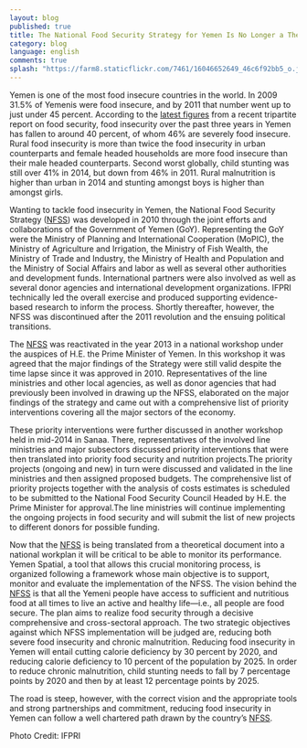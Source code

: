 ```yaml
---
layout: blog
published: true
title: The National Food Security Strategy for Yemen Is No Longer a Theoretical Document
category: blog
language: english
comments: true
splash: "https://farm8.staticflickr.com/7461/16046652649_46c6f92bb5_o.jpg"
---
```


Yemen is one of the most food insecure countries in the world. In 2009 31.5% of Yemenis were food insecure, and by 2011 that number went up to just under 45 percent. According to the [latest figures](http://documents.wfp.org/stellent/groups/public/documents/ena/wfp269771.pdf) from a recent tripartite report on food security, food insecurity over the past three years in Yemen has fallen to around 40 percent, of whom 46% are severely food insecure.  Rural food insecurity is more than twice the food insecurity in urban counterparts and female headed households are more food insecure than their male headed counterparts. Second worst globally, child stunting was still over 41% in 2014, but down from 46% in 2011. Rural malnutrition is higher than urban in 2014 and stunting amongst boys is higher than amongst girls. 
<!-- more -->

Wanting to tackle food insecurity in Yemen, the National Food Security Strategy ([NFSS](http://www.ifpri.org/sites/default/files/publications/yemennote1en.pdf)) was developed in 2010 through the joint efforts and collaborations of the Government of Yemen (GoY). Representing the GoY were the Ministry of Planning and International Cooperation (MoPIC), the Ministry of Agriculture and Irrigation, the Ministry of Fish Wealth, the Ministry of Trade and Industry, the Ministry of Health and Population and the Ministry of Social Affairs and labor as well as several other authorities and development funds. International partners were also involved as well as several donor agencies and international development organizations. IFPRI technically led the overall exercise and produced supporting evidence-based research to inform the process. Shortly thereafter, however, the NFSS was discontinued after the 2011 revolution and the ensuing political transitions. 

The [NFSS](http://www.ifpri.org/sites/default/files/publications/yemennote1en.pdf) was reactivated in the year 2013 in a national workshop under the auspices of H.E. the Prime Minister of Yemen. In this workshop it was agreed that the major findings of the Strategy were still valid despite the time lapse since it was approved in 2010. Representatives of the line ministries and other local agencies, as well as donor agencies that had previously been involved in drawing up the NFSS, elaborated on the major findings of the strategy and came out with a comprehensive list of priority interventions covering all the major sectors of the economy.

These priority interventions were further discussed in another workshop held in mid-2014 in Sanaa. There, representatives of the involved line ministries and major subsectors discussed priority interventions that were then translated into priority food security and nutrition projects.The priority projects (ongoing and new) in turn were discussed and validated in the line ministries and then assigned proposed budgets. The comprehensive list of priority projects together with the analysis of costs estimates is scheduled to be submitted to the National Food Security Council Headed by H.E. the Prime Minister for approval.The line ministries will continue implementing the ongoing projects in food security and will submit the list of new projects to different donors for possible funding. 

Now that the [NFSS](http://www.ifpri.org/sites/default/files/publications/yemennote1en.pdf) is being translated from a theoretical document into a national workplan it will be critical to be able to monitor its performance. Yemen Spatial, a tool that allows this crucial monitoring process, is organized following a framework whose main objective is to support, monitor and evaluate the implementation of the NFSS. The vision behind the [NFSS](http://www.ifpri.org/sites/default/files/publications/yemennote1en.pdf) is that all the Yemeni people have access to sufficient and nutritious food at all times to live an active and healthy life—i.e., all people are food secure. The plan aims to realize food security through a decisive comprehensive and cross-sectoral approach. The two strategic objectives against which NFSS implementation will be judged are, reducing both severe food insecurity and chronic malnutrition. Reducing food insecurity in Yemen will entail cutting calorie deficiency by 30 percent by 2020, and reducing calorie deficiency to 10 percent of the population by 2025. In order to reduce chronic malnutrition, child stunting needs to fall by 7 percentage points by 2020 and then by at least 12 percentage points by 2025. 

The road is steep, however, with the correct vision and the appropriate tools and strong partnerships and commitment, reducing food insecurity in Yemen can follow a well chartered path drawn by the country’s [NFSS](http://www.ifpri.org/sites/default/files/publications/yemennote1en.pdf).


Photo Credit: IFPRI
